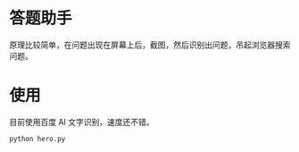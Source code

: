 # 答题助手
原理比较简单，在问题出现在屏幕上后，截图，然后识别出问题，吊起浏览器搜索问题。

# 使用
目前使用百度 AI 文字识别，速度还不错。

```python
python hero.py
```